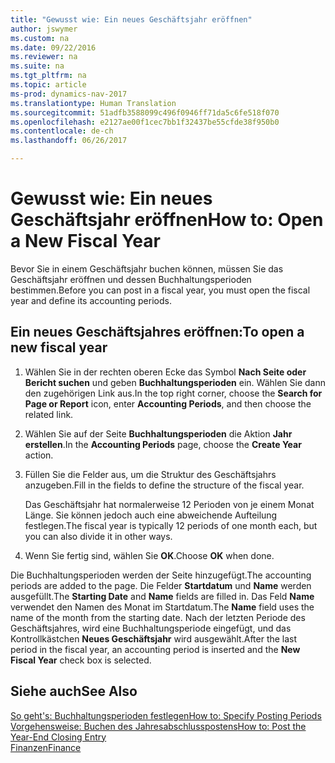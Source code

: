 ```yaml
---
title: "Gewusst wie: Ein neues Geschäftsjahr eröffnen"
author: jswymer
ms.custom: na
ms.date: 09/22/2016
ms.reviewer: na
ms.suite: na
ms.tgt_pltfrm: na
ms.topic: article
ms-prod: dynamics-nav-2017
ms.translationtype: Human Translation
ms.sourcegitcommit: 51adfb3588099c496f0946ff71da5c6fe518f070
ms.openlocfilehash: e2127ae00f1cec7bb1f32437be55cfde38f950b0
ms.contentlocale: de-ch
ms.lasthandoff: 06/26/2017

---
```


# <a name="how-to-open-a-new-fiscal-year"></a><span data-ttu-id="fecef-102">Gewusst wie: Ein neues Geschäftsjahr eröffnen</span><span class="sxs-lookup"><span data-stu-id="fecef-102">How to: Open a New Fiscal Year</span></span>
<span data-ttu-id="fecef-103">Bevor Sie in einem Geschäftsjahr buchen können, müssen Sie das Geschäftsjahr eröffnen und dessen Buchhaltungsperioden bestimmen.</span><span class="sxs-lookup"><span data-stu-id="fecef-103">Before you can post in a fiscal year, you must open the fiscal year and define its accounting periods.</span></span>

## <a name="to-open-a-new-fiscal-year"></a><span data-ttu-id="fecef-104">Ein neues Geschäftsjahres eröffnen:</span><span class="sxs-lookup"><span data-stu-id="fecef-104">To open a new fiscal year</span></span>
1. <span data-ttu-id="fecef-105">Wählen Sie in der rechten oberen Ecke das Symbol **Nach Seite oder Bericht suchen** und geben **Buchhaltungsperioden** ein. Wählen Sie dann den zugehörigen Link aus.</span><span class="sxs-lookup"><span data-stu-id="fecef-105">In the top right corner, choose the **Search for Page or Report** icon, enter **Accounting Periods**, and then choose the related link.</span></span>
2. <span data-ttu-id="fecef-106">Wählen Sie auf der Seite **Buchhaltungsperioden** die Aktion **Jahr erstellen**.</span><span class="sxs-lookup"><span data-stu-id="fecef-106">In the **Accounting Periods** page, choose the **Create Year** action.</span></span>
3. <span data-ttu-id="fecef-107">Füllen Sie die Felder aus, um die Struktur des Geschäftsjahrs anzugeben.</span><span class="sxs-lookup"><span data-stu-id="fecef-107">Fill in the fields to define the structure of the fiscal year.</span></span>

    <span data-ttu-id="fecef-108">Das Geschäftsjahr hat normalerweise 12 Perioden von je einem Monat Länge. Sie können jedoch auch eine abweichende Aufteilung festlegen.</span><span class="sxs-lookup"><span data-stu-id="fecef-108">The fiscal year is typically 12 periods of one month each, but you can also divide it in other ways.</span></span>
4. <span data-ttu-id="fecef-109">Wenn Sie fertig sind, wählen Sie **OK**.</span><span class="sxs-lookup"><span data-stu-id="fecef-109">Choose **OK** when done.</span></span>

<span data-ttu-id="fecef-110">Die Buchhaltungsperioden werden der Seite hinzugefügt.</span><span class="sxs-lookup"><span data-stu-id="fecef-110">The accounting periods are added to the page.</span></span> <span data-ttu-id="fecef-111">Die Felder **Startdatum** und **Name** werden ausgefüllt.</span><span class="sxs-lookup"><span data-stu-id="fecef-111">The **Starting Date** and **Name** fields are filled in.</span></span> <span data-ttu-id="fecef-112">Das Feld **Name** verwendet den Namen des Monat im Startdatum.</span><span class="sxs-lookup"><span data-stu-id="fecef-112">The **Name** field uses the name of the month from the starting date.</span></span> <span data-ttu-id="fecef-113">Nach der letzten Periode des Geschäftsjahres, wird eine Buchhaltungsperiode eingefügt, und das Kontrollkästchen **Neues Geschäftsjahr** wird ausgewählt.</span><span class="sxs-lookup"><span data-stu-id="fecef-113">After the last period in the fiscal year, an accounting period is inserted and the **New Fiscal Year** check box is selected.</span></span>


## <a name="see-also"></a><span data-ttu-id="fecef-114">Siehe auch</span><span class="sxs-lookup"><span data-stu-id="fecef-114">See Also</span></span>
[<span data-ttu-id="fecef-115">So geht's: Buchhaltungsperioden festlegen</span><span class="sxs-lookup"><span data-stu-id="fecef-115">How to: Specify Posting Periods</span></span>](finance-setup-how-specify-posting-periods.md)  
[<span data-ttu-id="fecef-116">Vorgehensweise: Buchen des Jahresabschlusspostens</span><span class="sxs-lookup"><span data-stu-id="fecef-116">How to: Post the Year-End Closing Entry</span></span>](year-how-post-year-end-close-entry.md)  
[<span data-ttu-id="fecef-117">Finanzen</span><span class="sxs-lookup"><span data-stu-id="fecef-117">Finance</span></span>](finance-setup.md)  

